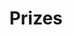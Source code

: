 ---
layout: one_column_cms_prizes
title: Prizes
display_title: Prizes
cms_blocks:
    - hackgt_prizes
    - blackrock_prize
    - ncr_prize
    - nsin_drone
    - nsin_q
    - nsin_seismic
    - wayfair_prize
    - disney_prize
    - accenture_prize
    - pdi_prize
    - anthem_prize
    - equifax_prize
    - msft_prize
    - esri_prize
    - alexa_prize
    - teleportal_prize
    - bny_prize
    - cap_one_prize
    - cardlytics_prize
    - bose_prize
    - statefarm_prize
    - att_prize
    - facebook_prize
icon: nav_icons/DayLink.svg
---
